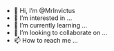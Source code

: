 - 👋 Hi, I’m @MrInvictus
- 👀 I’m interested in ...
- 🌱 I’m currently learning ...
- 💞️ I’m looking to collaborate on ...
- 📫 How to reach me ...

<!---
MrInvictus/MrInvictus is a ✨ special ✨ repository because its `README.md` (this file) appears on your GitHub profile.
You can click the Preview link to take a look at your changes.
--->
